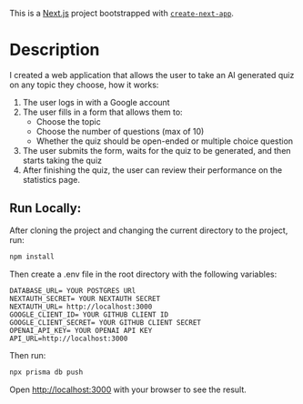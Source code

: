 This is a [Next.js](https://nextjs.org/) project bootstrapped with [`create-next-app`](https://github.com/vercel/next.js/tree/canary/packages/create-next-app).

# Description

I created a web application that allows the user to take an AI generated quiz on any topic they choose, how it works:
1. The user logs in with a Google account
2. The user fills in a form that allows them to:
    * Choose the topic
    * Choose the number of questions (max of 10)
    * Whether the quiz should be open-ended or multiple choice question
3. The user submits the form, waits for the quiz to be generated, and then starts taking the quiz
4. After finishing the quiz, the user can review their performance on the statistics page.

## Run Locally:

After cloning the project and changing the current directory to the project, run:
```bash
npm install 
```

Then create a .env file in the root directory with the following variables:
```env
DATABASE_URL= YOUR POSTGRES URl
NEXTAUTH_SECRET= YOUR NEXTAUTH SECRET
NEXTAUTH_URL= http://localhost:3000
GOOGLE_CLIENT_ID= YOUR GITHUB CLIENT ID
GOOGLE_CLIENT_SECRET= YOUR GITHUB CLIENT SECRET
OPENAI_API_KEY= YOUR OPENAI API KEY
API_URL=http://localhost:3000
```

Then run:
```bash
npx prisma db push
```

Open [http://localhost:3000](http://localhost:3000) with your browser to see the result.
